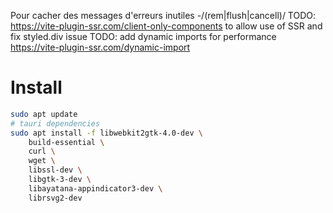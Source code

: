 Pour cacher des messages d'erreurs inutiles
-/(rem|flush|cancell)/
TODO: https://vite-plugin-ssr.com/client-only-components to allow use of SSR and fix styled.div issue
TODO: add dynamic imports for performance https://vite-plugin-ssr.com/dynamic-import

# Install
```bash 
sudo apt update
# tauri dependencies
sudo apt install -f libwebkit2gtk-4.0-dev \
    build-essential \
    curl \
    wget \
    libssl-dev \
    libgtk-3-dev \
    libayatana-appindicator3-dev \
    librsvg2-dev
``` 